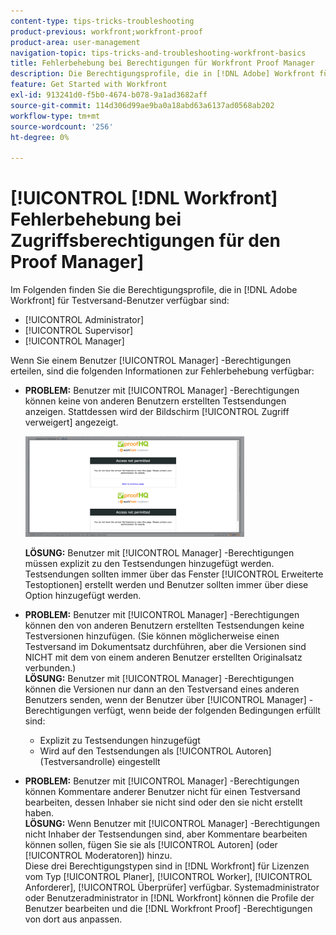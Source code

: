```yaml
---
content-type: tips-tricks-troubleshooting
product-previous: workfront;workfront-proof
product-area: user-management
navigation-topic: tips-tricks-and-troubleshooting-workfront-basics
title: Fehlerbehebung bei Berechtigungen für Workfront Proof Manager
description: Die Berechtigungsprofile, die in [!DNL Adobe] Workfront für Testbenutzer verfügbar sind, sind "Administrator", "Supervisor"und "Manager".
feature: Get Started with Workfront
exl-id: 913241d0-f5b0-4674-b078-9a1ad3682aff
source-git-commit: 114d306d99ae9ba0a18abd63a6137ad0568ab202
workflow-type: tm+mt
source-wordcount: '256'
ht-degree: 0%

---
```


# [!UICONTROL [!DNL Workfront] Fehlerbehebung bei Zugriffsberechtigungen für den Proof Manager]

Im Folgenden finden Sie die Berechtigungsprofile, die in [!DNL Adobe Workfront] für Testversand-Benutzer verfügbar sind:

* [!UICONTROL Administrator]
* [!UICONTROL Supervisor]
* [!UICONTROL Manager]

<!--For detailed information about these options and how to configure them, see .-->

Wenn Sie einem Benutzer [!UICONTROL Manager] -Berechtigungen erteilen, sind die folgenden Informationen zur Fehlerbehebung verfügbar:

* **PROBLEM:** Benutzer mit [!UICONTROL Manager] -Berechtigungen können keine von anderen Benutzern erstellten Testsendungen anzeigen. Stattdessen wird der Bildschirm [!UICONTROL Zugriff verweigert] angezeigt.

  ![](assets/access-denied-350x161.png)

  **LÖSUNG:** Benutzer mit [!UICONTROL Manager] -Berechtigungen müssen explizit zu den Testsendungen hinzugefügt werden. Testsendungen sollten immer über das Fenster [!UICONTROL Erweiterte Testoptionen] erstellt werden und Benutzer sollten immer über diese Option hinzugefügt werden.

* **PROBLEM:** Benutzer mit [!UICONTROL Manager] -Berechtigungen können den von anderen Benutzern erstellten Testsendungen keine Testversionen hinzufügen. (Sie können möglicherweise einen Testversand im Dokumentsatz durchführen, aber die Versionen sind NICHT mit dem von einem anderen Benutzer erstellten Originalsatz verbunden.)\
   **LÖSUNG:** Benutzer mit [!UICONTROL Manager] -Berechtigungen können die Versionen nur dann an den Testversand eines anderen Benutzers senden, wenn der Benutzer über [!UICONTROL Manager] -Berechtigungen verfügt, wenn beide der folgenden Bedingungen erfüllt sind:

   * Explizit zu Testsendungen hinzugefügt
   * Wird auf den Testsendungen als [!UICONTROL Autoren] (Testversandrolle) eingestellt

* **PROBLEM:** Benutzer mit [!UICONTROL Manager] -Berechtigungen können Kommentare anderer Benutzer nicht für einen Testversand bearbeiten, dessen Inhaber sie nicht sind oder den sie nicht erstellt haben.\
   **LÖSUNG:** Wenn Benutzer mit [!UICONTROL Manager] -Berechtigungen nicht Inhaber der Testsendungen sind, aber Kommentare bearbeiten können sollen, fügen Sie sie als [!UICONTROL Autoren] (oder [!UICONTROL Moderatoren]) hinzu.\
   Diese drei Berechtigungstypen sind in [!DNL Workfront] für Lizenzen vom Typ [!UICONTROL Planer], [!UICONTROL Worker], [!UICONTROL Anforderer], [!UICONTROL Überprüfer] verfügbar. Systemadministrator oder Benutzeradministrator in [!DNL Workfront] können die Profile der Benutzer bearbeiten und die [!DNL Workfront Proof] -Berechtigungen von dort aus anpassen.
